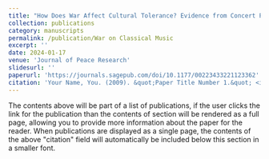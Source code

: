 ```yaml
---
title: "How Does War Affect Cultural Tolerance? Evidence from Concert Programs, 1900--1960"
collection: publications
category: manuscripts
permalink: /publication/War on Classical Music
excerpt: ''
date: 2024-01-17
venue: 'Journal of Peace Research'
slidesurl: ''
paperurl: 'https://journals.sagepub.com/doi/10.1177/00223433221123362'
citation: 'Your Name, You. (2009). &quot;Paper Title Number 1.&quot; <i>Journal 1</i>. 1(1).'
---
```


The contents above will be part of a list of publications, if the user clicks the link for the publication than the contents of section will be rendered as a full page, allowing you to provide more information about the paper for the reader. When publications are displayed as a single page, the contents of the above "citation" field will automatically be included below this section in a smaller font.

